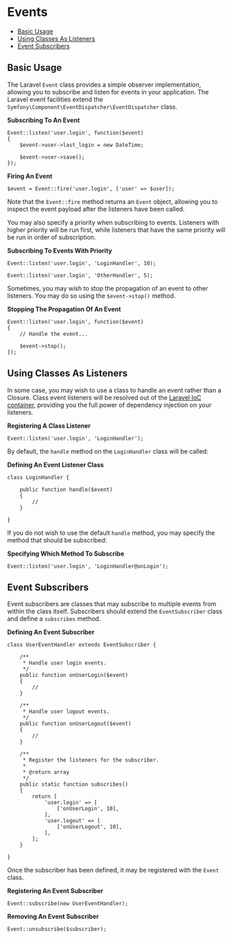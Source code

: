 # Events

- [Basic Usage](#basic-usage)
- [Using Classes As Listeners](#using-classes-as-listeners)
- [Event Subscribers](#event-subscribers)

<a name="basic-usage"></a>
## Basic Usage

The Laravel `Event` class provides a simple observer implementation, allowing you to subscribe and listen for events in your application. The Laravel event facilities extend the `Symfony\Component\EventDispatcher\EventDispatcher` class.

**Subscribing To An Event**

	Event::listen('user.login', function($event)
	{
		$event->user->last_login = new DateTime;

		$event->user->save();
	});

**Firing An Event**

	$event = Event::fire('user.login', ['user' => $user]);

Note that the `Event::fire` method returns an `Event` object, allowing you to inspect the event payload after the listeners have been called.

You may also specify a priority when subscribing to events. Listeners with higher priority will be run first, while listeners that have the same priority will be run in order of subscription.

**Subscribing To Events With Priority**

	Event::listen('user.login', 'LoginHandler', 10);

	Event::listen('user.login', 'OtherHandler', 5);

Sometimes, you may wish to stop the propagation of an event to other listeners. You may do so using the `$event->stop()` method.

**Stopping The Propagation Of An Event**

	Event::listen('user.login', function($event)
	{
		// Handle the event...

		$event->stop();
	});

<a name="using-classes-as-listeners"></a>
## Using Classes As Listeners

In some case, you may wish to use a class to handle an event rather than a Closure. Class event listeners will be resolved out of the [Laravel IoC container](/docs/ioc), providing you the full power of dependency injection on your listeners.

**Registering A Class Listener**

	Event::listen('user.login', 'LoginHandler');

By default, the `handle` method on the `LoginHandler` class will be called:

**Defining An Event Listener Class**

	class LoginHandler {

		public function handle($event)
		{
			//
		}

	}

If you do not wish to use the default `handle` method, you may specify the method that should be subscribed:

**Specifying Which Method To Subscribe**

	Event::listen('user.login', 'LoginHandler@onLogin');

<a name="event-subscribers"></a>
## Event Subscribers

Event subscribers are classes that may subscribe to multiple events from within the class itself. Subscribers should extend the `EventSubscriber` class and define a `subscribes` method.

**Defining An Event Subscriber**

	class UserEventHandler extends EventSubscriber {

		/**
		 * Handle user login events.
		 */
		public function onUserLogin($event)
		{
			//
		}

		/**
		 * Handle user logout events.
		 */
		public function onUserLogout($event)
		{
			//
		}

		/**
		 * Register the listeners for the subscriber.
		 *
		 * @return array
		 */
		public static function subscribes()
		{
			return [
				'user.login' => [
					['onUserLogin', 10],
				],
				'user.logout' => [
					['onUserLogout', 10],
				],
			];
		}

	}

Once the subscriber has been defined, it may be registered with the `Event` class.

**Registering An Event Subscriber**

	Event::subscribe(new UserEventHandler);

**Removing An Event Subscriber**

	Event::unsubscribe($subscriber);
